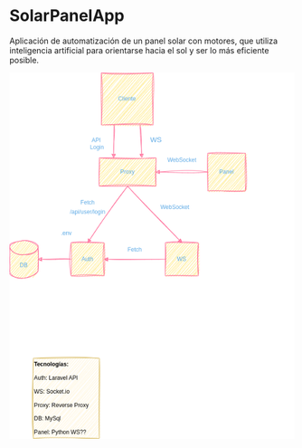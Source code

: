 # SolarPanelApp
Aplicación de automatización de un panel solar con motores, que utiliza inteligencia artificial para orientarse hacia el sol y ser lo más eficiente posible.

![Imagen con la estructura del proyecto](Estructura.png)
